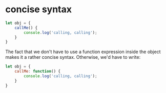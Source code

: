 # concise syntax
```js
let obj = {
	callMe() {
		console.log('calling, calling');
	}
}
```

The fact that we don't have to use a function expression inside the object makes it a rather concise syntax. Otherwise, we'd have to write:

```js
let obj = {
	callMe: function() {
		console.log('calling, calling');
	}
}
```


